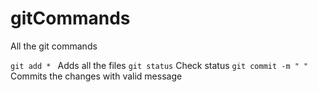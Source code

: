 # gitCommands
All the git commands


```git add * ```      Adds all the files 
```git status```      Check status
```git commit -m " " ```  Commits the changes with valid message
